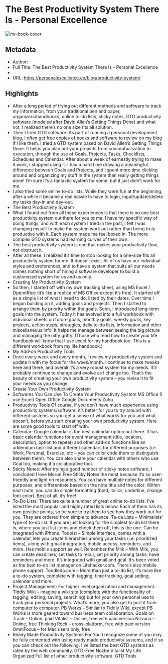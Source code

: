 # The Best Productivity System There Is - Personal Excellence

![rw-book-cover](https://readwise-assets.s3.amazonaws.com/static/images/article2.74d541386bbf.png)

## Metadata
- Author: 
- Full Title: The Best Productivity System There Is - Personal Excellence
- 
- URL: https://personalexcellence.co/blog/productivity-system/

## Highlights
- After a long period of trying out different methods and software to track my information, from your traditional pen and paper, organizers/handbooks, online to-do lists, sticky notes, GTD productivity software (modeled after David Allen’s Getting Things Done) and what not, I realized there’s no one size fits all solution.
- Then I tried GTD software. As part of running a personal development blog, I often get free copies of books and software to review on my blog if I like them. I tried a GTD system based on David Allen’s Getting Things Done. It helps you plan out your projects from conceptualization to execution, through the use of Goals, Projects, Tasks, Checklists, Schedules and Calendar. After about a week of earnestly trying to make it work, I stopped using it. I had a hard time drawing a meaningful difference between Goals and Projects, and I spent more time clicking around and organizing my stuff in the system than really getting things done! I’m sure it’s a fantastic system for some, but it just didn’t work for me.
- I also tried some online to-do lists. While they were fun at the beginning, after a while it became a real hassle to have to login, input/update/delete my tasks day-in and day-out.
- The Best Productivity System
- What I found out from all these experiences is that there is no one best productivity system out there for you or me. I have my specific way of doing things, and with each system I tried in the past, I felt I was changing myself to make the system work out rather than being truly productive with it. Each system made me feel boxed in. The more complex GTD systems had learning curves of their own.
- The best productivity system is one that makes your productivity flow, not obstruct it.
- After all these, I realized it’s time to stop looking for a one-size fits all productivity system for me. It doesn’t exist. All of us have our individual styles and preferences, and to have a system that suits all our needs comes nothing short of hiring a software developer to build a customized system for us and us only.
- Creating My Productivity System
- So then, I started off with my own tracking sheet, using MS Excel / Openoffice (it’s like a replica of MS Office except it’s free). It started off as a simple list of what I need to do, listed by their dates. Over time I began building on it, adding goals and projects. Then I started to arrange them by priority within the goals. Soon, I introduced long-term goals into the system.
  Today it has evolved into a full workbook with individual sheets on future goals, monthly goals, weekly goals, key projects, action steps, strategies, daily to-do lists, information and other miscellaneous info. It helps me manage between seeing the big picture and managing the nitty gritty. (Those who read how to create your life handbook will know that I use excel for my handbook too. This is a different workbook from my life handbook.)
- My Add-on Productivity Tools
- Once every week and every month, I review my productivity system and update it with my focus for the week/month. I continue to make tweaks here and there, and overall it’s a very robust system for my needs. It’ll probably continue to change and evolve as I change too. That’s the beauty of creating your own productivity system – you revise it to fit your needs as you change.
- Create Your Own Productivity System
- Softwares You Can Use To Create Your Productivity System
  MS Office (I use Excel)
  Open Office
  Google Documents
  Zoho
- Productivity Tools
  Of course, if you don’t have much experience using productivity systems/software, it’s better for you to try around with different systems so you get a sense of what works for you and what doesn’t, before you start creating your own productivity system. Here are some good tools to start off with:
- Calendar: Google calendar is the best calendar option out there. It has basic calendar functions for event management (title, location, description, option to repeat) and other add-on functions like an addendum task-list and different calendars for different purposes (i.e. Work, Personal, Exercise, etc – you can color code them to distinguish between them). You can also share your calendar with others who use Gcal too, making it a collaborative tool.
- Sticky Notes: After trying a good number of sticky notes software, I concluded I love Morun Free Sticky Notes the most because it’s so user-friendly and light on resources. You can have multiple notes for different purposes, and differentiate based on the note title and the color. Within each note, you can do simple formatting (bold, italics, underline, change font color). Best of all, it’s free!
- To-Do Lists: There are quite a number of great online to-do lists. I’ve listed the most popular and highly rated lists below. Each of them has its own positive points, so be sure to try them to see how they work out for you. They are ordered from simple to advance:
  Ta-da Lists – Minimalists’ type of to-do list. If you are just looking for the simplest to-do list there is, where you just list items and check them off, this is the one. Can be integrated with iPhone.
  Todoist – Simple interface, comes with a calendar, lets you create hierarchies among your tasks (i.e. prioritized items), along with gmail integration, mobile access, reminders, and more. Has mobile support as well.
  Remember the Milk – With Milk, you can create deadlines, set tasks to recur, set priority among tasks, have reminders and more. It’s integrated with gmail and gcal. It’s been voted as the best to-do list manager on Lifehacker.com. There’s also mobile phone support.
  Toodledo.com – More than just a to-do list, it’s more like a to-do system, complete with tagging, time tracking, goal setting, calendar and more.
- Project Management: For higher level organization and management.
  Tiddly Wiki – Imagine a wiki site (complete with the functionality of tagging, editing, saving, searching) but for your own personal use to track your personal projects. What’s more, you also get to port it from computer to computer.
  PB Works – Similar to Tiddly Wiki, except PB Works is more geared toward business team collaboration.
  Goals on Track – Online, paid
  Vitalist – Online, free with paid version
  Nirvana – Online, free
  Thinking Rock – cross-platform, free with paid version
  OmniFocus – for Mac users only, free
- Ready Made Productivity Systems For You
  I recognize some of you may be fully contented with using ready made productivity systems, and if so you can check out the following. I’ve listed the best GTD systems as rated by the web community.
  GTD-Free
  Nozbe
  Vitalist
  My Life Organized
  Full list of other productivity software: GTD Tools
